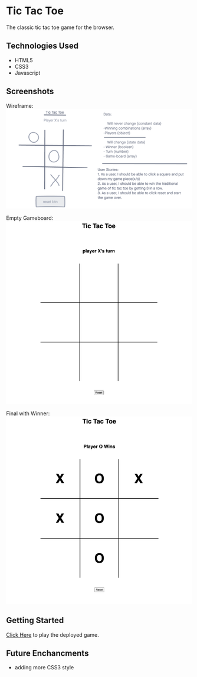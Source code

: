 # Tic Tac Toe

The classic tic tac toe game for the browser.

## Technologies Used
- HTML5
- CSS3
- Javascript

## Screenshots
Wireframe:
![wireframe](./imgs/TTT-wireframe.png)

Empty Gameboard:
![empty](./imgs/emptygameboard.png)

Final with Winner:
![winner](./imgs/finalwinner.png)

## Getting Started
[Click Here](https://jlong4223.github.io/Tic-Tac-Toe/) to play the deployed game. 


## Future Enchancments
- adding more CSS3 style
